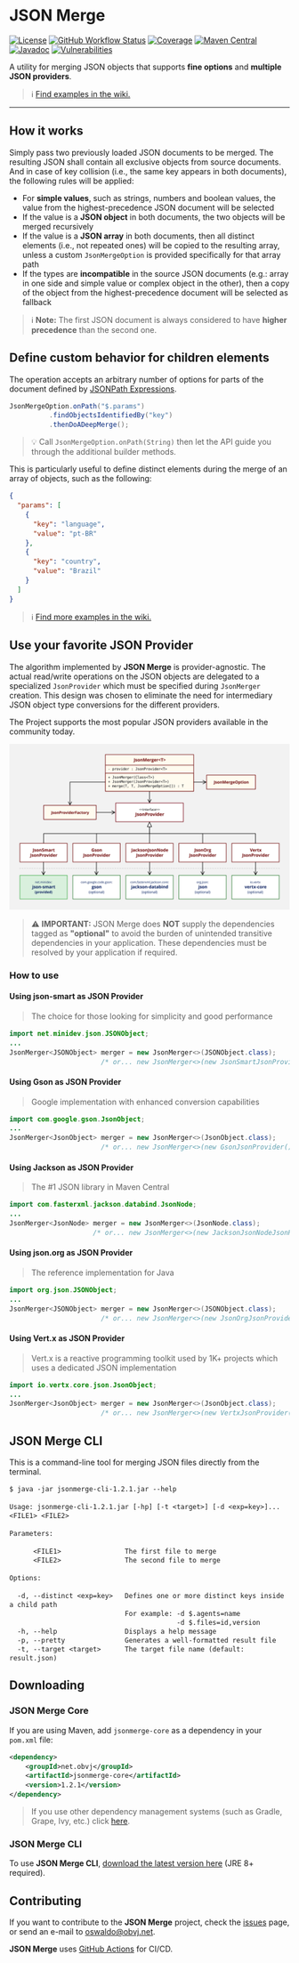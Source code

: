 # JSON Merge

[![License](https://img.shields.io/badge/license-apache%202.0-brightgreen.svg)](https://opensource.org/licenses/Apache-2.0)
[![GitHub Workflow Status](https://img.shields.io/github/actions/workflow/status/oswaldobapvicjr/jsonmerge/maven.yml?branch=main)](https://github.com/oswaldobapvicjr/jsonmerge/actions/workflows/maven.yml)
[![Coverage](https://img.shields.io/codecov/c/github/oswaldobapvicjr/jsonmerge)](https://codecov.io/gh/oswaldobapvicjr/jsonmerge)
[![Maven Central](https://maven-badges.herokuapp.com/maven-central/net.obvj/jsonmerge-core/badge.svg)](https://maven-badges.herokuapp.com/maven-central/net.obvj/jsonmerge-core)
[![Javadoc](https://javadoc.io/badge2/net.obvj/jsonmerge-core/javadoc.svg)](https://javadoc.io/doc/net.obvj/jsonmerge-core)
[![Vulnerabilities](https://snyk.io/test/github/oswaldobapvicjr/jsonmerge/badge.svg?targetFile=jsonmerge-core/pom.xml)](https://snyk.io/test/github/oswaldobapvicjr/jsonmerge?targetFile=jsonmerge-core/pom.xml)


A utility for merging JSON objects that supports **fine options** and **multiple JSON providers**.

> ℹ️ [Find examples in the wiki.](https://github.com/oswaldobapvicjr/jsonmerge/wiki/Examples/)

---
 
## How it works

Simply pass two previously loaded JSON documents to be merged. The resulting JSON shall contain all exclusive objects from source documents. And in case of key collision (i.e., the same key appears in both documents), the following rules will be applied:

- For **simple values**, such as strings, numbers and boolean values, the value from the highest-precedence JSON document will be selected
- If the value is a **JSON object** in both documents, the two objects will be merged recursively
- If the value is a **JSON array** in both documents, then all distinct elements (i.e., not repeated ones) will be copied to the resulting array, unless a  custom `JsonMergeOption` is provided specifically for that array path
- If the types are **incompatible** in the source JSON documents (e.g.: array in one side and simple value or complex object in the other), then a copy of the object from the highest-precedence document will be selected as fallback

> ℹ️ **Note:** The first JSON document is always considered to have **higher precedence** than the second one.



## Define custom behavior for children elements

The operation accepts an arbitrary number of options for parts of the document defined by [JSONPath Expressions](https://goessner.net/articles/JsonPath/index.html#e2).

```java
JsonMergeOption.onPath("$.params")
          .findObjectsIdentifiedBy("key")
          .thenDoADeepMerge();
```

> :bulb: Call `JsonMergeOption.onPath(String)` then let the API guide you through the additional builder methods.

This is particularly useful to define distinct elements during the merge of an array of objects, such as the following:

```json
{
  "params": [
    {
      "key": "language",
      "value": "pt-BR"
    },
    {
      "key": "country",
      "value": "Brazil"
    }
  ]
}
```

> ℹ️ [Find more examples in the wiki.](https://github.com/oswaldobapvicjr/jsonmerge/wiki/Examples/)


## Use your favorite JSON Provider

The algorithm implemented by **JSON Merge** is provider-agnostic. The actual read/write operations on the JSON objects are delegated to a specialized `JsonProvider` which must be specified during `JsonMerger` creation. This design was chosen to eliminate the need for intermediary JSON object type conversions for the different providers.

The Project supports the most popular JSON providers available in the community today.

![Supported JSON providers](resources/jsonmerge%20-%20Json%20Providers%20diagram%20-%201.2-A.svg)

> :warning: **IMPORTANT:** JSON Merge does **NOT** supply the dependencies tagged as **"optional"** to avoid the burden of unintended transitive dependencies in your application. These dependencies must be resolved by your application if required.

### How to use

#### Using json-smart as JSON Provider

> The choice for those looking for simplicity and good performance

```java
import net.minidev.json.JSONObject;
...
JsonMerger<JSONObject> merger = new JsonMerger<>(JSONObject.class);
                       /* or... new JsonMerger<>(new JsonSmartJsonProvider()); */
````

#### Using Gson as JSON Provider

> Google implementation with enhanced conversion capabilities

```java
import com.google.gson.JsonObject;
...
JsonMerger<JsonObject> merger = new JsonMerger<>(JsonObject.class);
                       /* or... new JsonMerger<>(new GsonJsonProvider()); */
````

#### Using Jackson as JSON Provider

> The #1 JSON library in Maven Central

```java
import com.fasterxml.jackson.databind.JsonNode;
...
JsonMerger<JsonNode> merger = new JsonMerger<>(JsonNode.class);
                     /* or... new JsonMerger<>(new JacksonJsonNodeJsonProvider()); */

````

#### Using json.org as JSON Provider

> The reference implementation for Java

```java
import org.json.JSONObject;
...
JsonMerger<JSONObject> merger = new JsonMerger<>(JSONObject.class);
                       /* or... new JsonMerger<>(new JsonOrgJsonProvider()); */
````

#### Using Vert.x as JSON Provider

> Vert.x is a reactive programming toolkit used by 1K+ projects which uses a dedicated JSON implementation

```java
import io.vertx.core.json.JsonObject;
...
JsonMerger<JsonObject> merger = new JsonMerger<>(JsonObject.class);
                       /* or... new JsonMerger<>(new VertxJsonProvider()); */
````

## JSON Merge CLI

This is a command-line tool for merging JSON files directly from the terminal.

```help
$ java -jar jsonmerge-cli-1.2.1.jar --help

Usage: jsonmerge-cli-1.2.1.jar [-hp] [-t <target>] [-d <exp=key>]... <FILE1> <FILE2>

Parameters:

      <FILE1>                The first file to merge
      <FILE2>                The second file to merge

Options:

  -d, --distinct <exp=key>   Defines one or more distinct keys inside a child path
                             For example: -d $.agents=name
                                          -d $.files=id,version
  -h, --help                 Displays a help message
  -p, --pretty               Generates a well-formatted result file
  -t, --target <target>      The target file name (default: result.json)
```

## Downloading

### JSON Merge Core

If you are using Maven, add `jsonmerge-core` as a dependency in your `pom.xml` file:

```xml
<dependency>
    <groupId>net.obvj</groupId>
    <artifactId>jsonmerge-core</artifactId>
    <version>1.2.1</version>
</dependency>
```

> If you use other dependency management systems (such as Gradle, Grape, Ivy, etc.) click [here](https://maven-badges.herokuapp.com/maven-central/net.obvj/jsonmerge-core).

### JSON Merge CLI

To use **JSON Merge CLI**, [download the latest version here](https://repo1.maven.org/maven2/net/obvj/jsonmerge-cli/1.2.1/jsonmerge-cli-1.2.1.jar) (JRE 8+ required).

## Contributing

If you want to contribute to the **JSON Merge** project, check the [issues](http://obvj.net/jsonmerge/issues) page, or send an e-mail to [oswaldo@obvj.net](mailto:oswaldo@obvj.net).

**JSON Merge** uses [GitHub Actions](https://docs.github.com/actions) for CI/CD.
